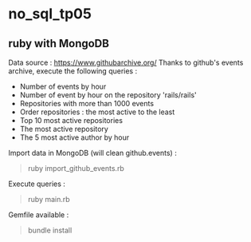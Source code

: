 # no_sql_tp05

## ruby with MongoDB

Data source : https://www.githubarchive.org/
Thanks to github's events archive, execute the following queries :
- Number of events by hour
- Number of event by hour on the repository 'rails/rails'
- Repositories with more than 1000 events
- Order repositories : the most active to the least
- Top 10 most active repositories
- The most active repository
- The 5 most active author by hour


Import data in MongoDB (will clean github.events) :
> ruby import_github_events.rb

Execute queries :
> ruby main.rb

Gemfile available :
> bundle install
